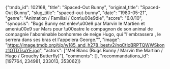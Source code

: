 {"tmdb_id": 102168, "title": "Spaced-Out Bunny", "original_title": "Spaced-Out Bunny", "slug_title": "spaced-out-bunny", "date": "1980-05-21", "genre": "Animation / Familial / Com\u00e9die", "score": "6.0/10", "synopsis": "Bugs Bunny est enlev\u00e9 par Marvin le Martien et amen\u00e9 sur Mars pour \u00eatre le compagnon de son animal de compagnie l'abominable bonhomme de neige Hugo, qui \"l'embrassera , le serrera dans ses bras et l'appelera George.\"", "image": "https://image.tmdb.org/t/p/w185_and_h278_bestv2/nqCtIoBRPTQWWSkonz1OTDTsuYE.jpg", "actors": ["Mel Blanc (Bugs Bunny / Marvin the Martian / Hugo / Grouchy Butterfly)"], "comments": [], "recommandations_id": [197764, 234981, 233013, 353062]}